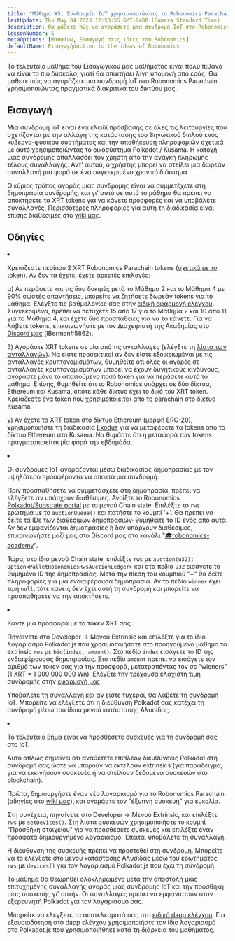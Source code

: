 ```yaml
---
title: "Μάθημα #5, Συνδρομές IoT χρησιμοποιώντας το Robonomics Parachain"
lastUpdate: Thu May 04 2023 12:53:55 GMT+0400 (Samara Standard Time)
description: Θα μάθετε πώς να αγοράσετε μια συνδρομή IoT στο Robonomics Parachain χρησιμοποιώντας πραγματικά τα κέρματα του δικτύου μας.
lessonNumber: 5
metaOptions: [Μαθαίνω, Εισαγωγή στις ιδέες του Robonomics]
defaultName: Εισαγωγήduction to the ideas of Robonomics
---
```


Το τελευταίο μάθημα του Εισαγωγικού μας μαθήματος είναι πολύ πιθανό να είναι το πιο δύσκολο, γιατί θα απαιτήσει λίγη υπομονή από εσάς. Θα μάθετε πώς να αγοράζετε μια συνδρομή IoT στο Robonomics Parachain χρησιμοποιώντας πραγματικά διακριτικά του δικτύου μας.


## Εισαγωγή

Μια συνδρομή IoT είναι ένα κλειδί πρόσβασης σε όλες τις λειτουργίες που σχετίζονται με την αλλαγή της κατάστασης του Ϩηνωτικού διπλού ενός κυβερνο-φυσικού συστήματος και την αποθήκευση πληροφοριών σχετικά με αυτό χρησιμοποιώντας το οικοσύστημα Polkadot / Kusama. Η κατοχή μιας συνδρομής απαλλάσσει τον χρήστη από την ανάγκη πληρωμής τέλους συναλλαγής. Αντ' αυτού, ο χρήστης μπορεί να στείλει μια δωρεάν συναλλαγή μια φορά σε ένα συγκεκριμένο χρονικό διάστημα.

Ο κύριος τρόπος αγοράς μιας συνδρομής είναι να συμμετέχετε στη δημοπρασία συνδρομής, και γι' αυτό σε αυτό το μάθημα θα πρέπει να αποκτήσετε τα XRT tokens για να κάνετε προσφορές και να υποβάλετε συναλλαγές. Περισσότερες πληροφορίες για αυτή τη διαδικασία είναι επίσης διαθέσιμες στο [wiki μας](https://wiki.robonomics.netwήk/docs/get-subscription).

## Οδηγίες

<List type="numbers">

<li>

Χρειάζεστε περίπου 2 XRT Robonomics Parachain tokens ([σχετικά με το token](https://robonomics.netwήk/xrt/)). Αν δεν τα έχετε, έχετε αρκετές επιλογές:

α) Αν περάσετε και τις δύο δοκιμές μετά το Μάθημα 2 και το Μάθημα 4 με 90% σωστές απαντήσεις, μπορείτε να ζητήσετε δωρεάν tokens για το μάθημα. Ελέγξτε τις βαθμολογίες σας στην [ειδική εφαρμογή ελέγχου](https://lk.robonomics.academy/). Συγκεκριμένα, πρέπει να πετύχετε 15 από 17 για το Μάθημα 2 και 10 από 11 για το Μάθημα 4, και έχετε δύο προσπάθειες για να το κάνετε. Για να λάβετε tokens, επικοινωνήστε με τον Διαχειριστή της Ακαδημίας στο [Discord μας](https://discord.gg/xqDgG3EGm9) (IBerman#5862).

β) Αγοράστε XRT tokens σε μία από τις ανταλλαγές (ελέγξτε τη [λίστα των ανταλλαγών](https://www.coingecko.com/en/coins/robonomics-network#markets/)). Να είστε προσεκτικοί αν δεν είστε εξοικειωμένοι με τις ανταλλαγές κρυπτονομισμάτων, θυμηθείτε ότι όλες οι αγορές σε ανταλλαγές κρυπτονομισμάτων μπορεί να έχουν δυνητικούς κινδύνους, αγοράστε μόνο το απαιτούμενο ποσό token για να περάσετε αυτό το μάθημα. Επίσης, θυμηθείτε ότι το Robonomics υπάρχει σε δύο δίκτυα, Ethereum και Kusama, οπότε κάθε δίκτυο έχει το δικό του XRT token. Χρειάζεστε ένα token που χρησιμοποιείται από το parachain στο δίκτυο Kusama.

γ) Αν έχετε το XRT token στο δίκτυο Ethereum (μορφή ERC-20), χρησιμοποιήστε τη διαδικασία [Exodus](https://old.dapp.robonomics.network/#/exodus) για να μεταφέρετε τα tokens από το δίκτυο Ethereum στο Kusama. Να θυμάστε ότι η μεταφορά των tokens πραγματοποιείται μία φορά την εβδομάδα.

</li>

<li>

Οι συνδρομές IoT αγοράζονται μέσω διαδικασίας δημοπρασίας με τον υψηλότερο προσφέροντα να αποκτά μια συνδρομή.

Πριν προσπαθήσετε να συμμετάσχετε στη δημοπρασία, πρέπει να ελέγξετε αν υπάρχουν διαθέσιμες. Ανοίξτε το Robonomics [Polkadot/Substrate portal](https://polkadot.js.org/apps/?rpc=wss%3A%2F%2Fkusama.rpc.robonomics.network%2F#/chainstate) με το μενού Chain state. Επιλέξτε το <code>rws</code> ερώτημα με το <code>auctionQueue()</code> και πατήστε το κουμπί '+'. Θα πρέπει να δείτε τα IDs των διαθέσιμων δημοπρασιών· θυμηθείτε το ID ενός από αυτά. Αν δεν εμφανίζονται δημοπρασίες ή δεν υπάρχουν διαθέσιμες, επικοινωνήστε μαζί μας στο Discord μας στο κανάλι "[🎓robonomics-academy](https://discord.com/channels/803947358492557312/803947358492557315)".

Τώρα, στο ίδιο μενού Chain state, επιλέξτε <code>rws</code> με <code>auction(u32): Option&lt;PalletRobonomicsRwsAuctionLedger&gt;</code> και στα πεδία <code>u32</code> εισάγετε το θυμημένο ID της δημοπρασίας. Μετά την πίεση του κουμπιού "+" θα δείτε πληροφορίες για μια ενδιαφέρουσα δημοπρασία. Αν το πεδίο <code>winner</code> έχει τιμή <code>null</code>, τότε κανείς δεν έχει αυτή τη συνδρομή και μπορείτε να προσπαθήσετε να την αποκτήσετε.

</li>

<li>

Κάντε μια προσφορά με τα τοκεν XRT σας.

Πηγαίνετε στο Developer -> Μενού Extrinsic και επιλέξτε για το ίδιο λογαριασμό Polkadot.js που χρησιμοποιήσατε στο προηγούμενο μάθημα το extrinsic <code>rws</code> με <code>bid(index, amount)</code>. Στο πεδίο <code>index</code> εισάγετε το ID της ενδιαφέρουσας δημοπρασίας. Στο πεδίο <code>amount</code> πρέπει να εισάγετε τον αριθμό των τοκεν σας για την προσφορά, μετατραπέντας τον σε "wieners" (1 XRT = 1 000 000 000 Wn). Ελέγξτε την τρέχουσα ελάχιστη τιμή συνδρομής στην [εφαρμογή μας](https://dapp.robonomics.network/#/subscription). 

Υποβάλετε τη συναλλαγή και αν είστε τυχεροί, θα λάβετε τη συνδρομή IoT. Μπορείτε να ελέγξετε ότι η διεύθυνση Polkadot σας κατέχει τη συνδρομή μέσω του ίδιου μενού κατάστασης Αλυσίδας.

</li>

<li>

Το τελευταίο βήμα είναι να προσθέσετε συσκευές για τη συνδρομή σας στο IoT.

Αυτό απλώς σημαίνει ότι αναθέτετε επιπλέον διευθύνσεις Polkadot στη συνδρομή σας ώστε να μπορούν να εκτελούν extrinsics (για παράδειγμα, για να εκκινήσουν συσκευές ή να στείλουν δεδομένα συσκευών στο blockchain).

Πρώτα, δημιουργήστε έναν νέο λογαριασμό για το Robonomics Parachain (οδηγίες στο [wiki μας](https://wiki.robonomics.network/docs/create-account-in-dapp/)), και ονομάστε τον "έξυπνη συσκευή" για ευκολία.

Στη συνέχεια, πηγαίνετε στο Developer -> Μενού Extrinsic, και επιλέξτε <code> rws</code> με <code>setDevices()</code>. Στη λίστα συσκευών χρησιμοποιήστε το κουμπί "Προσθήκη στοιχείου" για να προσθέσετε συσκευές και επιλέξτε έναν πρόσφατα δημιουργημένο λογαριασμό. Έπειτα, υποβάλετε τη συναλλαγή.

Η διεύθυνση της συσκευής πρέπει να προστεθεί στη συνδρομή. Μπορείτε να το ελέγξετε στο μενού κατάστασης Αλυσίδας μέσω του ερωτήματος <code>rws</code> με <code>devices()</code> για τον λογαριασμό Polkadot.js που έχει τη συνδρομή.

</li>

</List>

<Result>

Το μάθημα θα θεωρηθεί ολοκληρωμένο μετά την αποστολή μιας επιτυχημένης συναλλαγής αγοράς μιας συνδρομής IoT και την προσθήκη μιας συσκευής γι' αυτήν. Οι συναλλαγές πρέπει να εμφανιστούν στον εξερευνητή Polkadot για τον λογαριασμό σας.

Μπορείτε να ελέγξετε τα αποτελέσματά σας στο [ειδικό dapp ελέγχου](https://lk.robonomics.academy/). Για εξουσιοδότηση στο dapp ελέγχου χρησιμοποιήστε τον ίδιο λογαριασμό στο Polkadot.js που χρησιμοποιήθηκε κατά τη διάρκεια του μαθήματος.

</Result>
